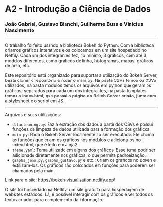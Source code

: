 # A2 - Introdução a Ciência de Dados

### João Gabriel, Gustavo Bianchi, Guilherme Buss e Vinicius Nascimento

---

O trabalho foi feito usando a biblioteca Bokeh do Python. Com a biblioteca criamos gráficos interativos e os colocamos em um site hospedado no Netfily. Cada um dos integrantes fez, no mínimo, 3 gráficos, com até 3 modelos diferentes, como gráficos de linha, histogramas, mapas, gráficos de área, etc.

Este repositório está organizado para suportar a utilização do Bokeh Server, basta clonar o repositório e rodar o main.py. Na pasta CSVs temos os CSVs utilizados, na pasta modulos temos os arquivos em python que geram os gráficos, separados para cada um dos integrantes, na pasta templates temos o index.html, que possui a página do Bokeh Server criada, junto com a stylesheet e o script em JS.

---

Arquivos e suas utilizações:

- `datacleaning.py`: Faz a extração dos dados a partir dos CSVs e possui funções de limpeza de dados utilizada para a formação dos gráficos.
- `main.py`: Roda o Bokeh Server localmente ao ser executado. Ele chama as funções que criam os gráficos nos módulos e adiciona-os no index.html, que é feito em Jinja2.
- `theme.yaml`: Tema utilizado em alguns dos gráficos. Esse tema pode ser adicionado diretamente nos gráficos, o que permite padronização.
- `graphs_joao.py`, `graphs_gustavo.py` e etc.: Criam os gráficos no Bokeh e estilizam-los. Os gráficos são colocados em funções para poderem ser chamados pela main.

Link para o site: https://bokeh-visualization.netlify.app/

O site foi hospedado na Netlify, um site gratuito para hospedagem de websites estáticos. Lá, é possível interagir com os gráficos e ver todos os textos criados para complemento da informação. 
